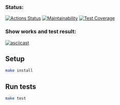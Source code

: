 ### Status:

[![Actions Status](https://github.com/cofeinum/frontend-project-46/workflows/hexlet-check/badge.svg)](https://github.com/cofeinum/frontend-project-46/actions)
[![Maintainability](https://api.codeclimate.com/v1/badges/23de5aa02bd1e81f63e7/maintainability)](https://codeclimate.com/github/cofeinum/frontend-project-46/maintainability)
[![Test Coverage](https://api.codeclimate.com/v1/badges/23de5aa02bd1e81f63e7/test_coverage)](https://codeclimate.com/github/cofeinum/frontend-project-46/test_coverage)

### Show works and test result:

[![asciicast](https://asciinema.org/a/603146.svg)](https://asciinema.org/a/603146)

## Setup

```bash
make install
```

## Run tests

```bash
make test
```